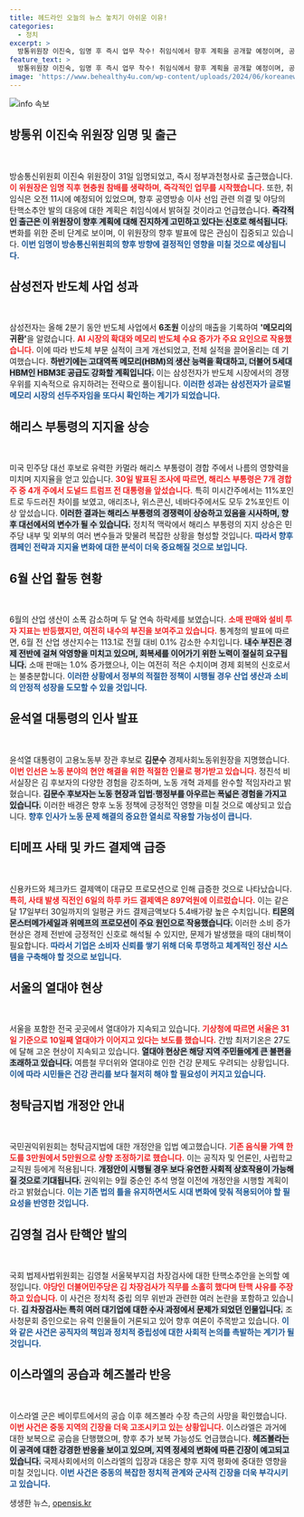 ```yaml
---
title: 헤드라인 오늘의 뉴스 놓치기 아쉬운 이유!
categories:
  - 정치
excerpt: >
  방통위원장 이진숙, 임명 후 즉시 업무 착수! 취임식에서 향후 계획을 공개할 예정이며, 공영방송 이사 선임과 야당 대응 전략에 주목받고 있다.
feature_text: >
  방통위원장 이진숙, 임명 후 즉시 업무 착수! 취임식에서 향후 계획을 공개할 예정이며, 공영방송 이사 선임과 야당 대응 전략에 주목받고 있다.
image: 'https://www.behealthy4u.com/wp-content/uploads/2024/06/koreanews.jpg'
---
```


<p><img src="https://www.behealthy4u.com/wp-content/uploads/2024/06/koreanews.jpg" alt="info 속보" /></p>

<h2 data-ke-size="size26">방통위 이진숙 위원장 임명 및 출근</h2>

<p data-ke-size="size16">&nbsp;</p>

<p>방송통신위원회 이진숙 위원장이 31일 임명되었고, 즉시 정부과천청사로 출근했습니다. <b><span style="color: #ee2323;">이 위원장은 임명 직후 현충원 참배를 생략하며, 즉각적인 업무를 시작했습니다.</span></b> 또한, 취임식은 오전 11시에 예정되어 있었으며, 향후 공영방송 이사 선임 관련 의결 및 야당의 탄핵소추안 발의 대응에 대한 계획은 취임식에서 밝혀질 것이라고 언급했습니다. <b><span style="background-color: #21538527;">즉각적인 출근은 이 위원장이 향후 계획에 대해 진지하게 고민하고 있다는 신호로 해석됩니다.</span></b> 변화를 위한 준비 단계로 보이며, 이 위원장의 향후 발표에 많은 관심이 집중되고 있습니다. <b><span style="color: #1a5490;">이번 임명이 방송통신위원회의 향후 방향에 결정적인 영향을 미칠 것으로 예상됩니다.</span></b></p>

<h2 data-ke-size="size26">삼성전자 반도체 사업 성과</h2>

<p data-ke-size="size16">&nbsp;</p>

<p>삼성전자는 올해 2분기 동안 반도체 사업에서 <strong>6조원</strong> 이상의 매출을 기록하여 <strong>'메모리의 귀환'</strong>을 알렸습니다. <b><span style="color: #ee2323;">AI 시장의 확대와 메모리 반도체 수요 증가가 주요 요인으로 작용했습니다.</span></b> 이에 따라 반도체 부문 실적이 크게 개선되었고, 전체 실적을 끌어올리는 데 기여했습니다. <b><span style="background-color: #21538527;">하반기에는 고대역폭 메모리(HBM)의 생산 능력을 확대하고, 더불어 5세대 HBM인 HBM3E 공급도 강화할 계획입니다.</span></b> 이는 삼성전자가 반도체 시장에서의 경쟁 우위를 지속적으로 유지하려는 전략으로 풀이됩니다. <b><span style="color: #1a5490;">이러한 성과는 삼성전자가 글로벌 메모리 시장의 선두주자임을 또다시 확인하는 계기가 되었습니다.</span></b></p>

<h2 data-ke-size="size26">해리스 부통령의 지지율 상승</h2>

<p data-ke-size="size16">&nbsp;</p>

<p>미국 민주당 대선 후보로 유력한 카멀라 해리스 부통령이 경합 주에서 나름의 영향력을 미치며 지지율을 얻고 있습니다. <b><span style="color: #ee2323;">30일 발표된 조사에 따르면, 해리스 부통령은 7개 경합 주 중 4개 주에서 도널드 트럼프 전 대통령을 앞섰습니다.</span></b> 특히 미시간주에서는 11%포인트로 두드러진 차이를 보였고, 애리조나, 위스콘신, 네바다주에서도 모두 2%포인트 이상 앞섰습니다. <b><span style="background-color: #21538527;">이러한 결과는 해리스 부통령의 경쟁력이 상승하고 있음을 시사하며, 향후 대선에서의 변수가 될 수 있습니다.</span></b> 정치적 맥락에서 해리스 부통령의 지지 상승은 민주당 내부 및 외부의 여러 변수들과 맞물려 복잡한 상황을 형성할 것입니다. <b><span style="color: #1a5490;">따라서 향후 캠페인 전략과 지지율 변화에 대한 분석이 더욱 중요해질 것으로 보입니다.</span></b></p>

<h2 data-ke-size="size26">6월 산업 활동 현황</h2>

<p data-ke-size="size16">&nbsp;</p>

<p>6월의 산업 생산이 소폭 감소하며 두 달 연속 하락세를 보였습니다. <b><span style="color: #ee2323;">소매 판매와 설비 투자 지표는 반등했지만, 여전히 내수의 부진을 보여주고 있습니다.</span></b> 통계청의 발표에 따르면, 6월 전 산업 생산지수는 113.1로 전월 대비 0.1% 감소한 수치입니다. <b><span style="background-color: #21538527;">내수 부진은 경제 전반에 걸쳐 악영향을 미치고 있으며, 회복세를 이어가기 위한 노력이 절실히 요구됩니다.</span></b> 소매 판매는 1.0% 증가했으나, 이는 여전히 적은 수치이며 경제 회복의 신호로서는 불충분합니다. <b><span style="color: #1a5490;">이러한 상황에서 정부의 적절한 정책이 시행될 경우 산업 생산과 소비의 안정적 성장을 도모할 수 있을 것입니다.</span></b></p>

<h2 data-ke-size="size26">윤석열 대통령의 인사 발표</h2>

<p data-ke-size="size16">&nbsp;</p>

<p>윤석열 대통령이 고용노동부 장관 후보로 <strong>김문수</strong> 경제사회노동위원장을 지명했습니다. <b><span style="color: #ee2323;">이번 인선은 노동 분야의 현안 해결을 위한 적절한 인물로 평가받고 있습니다.</span></b> 정진석 비서실장은 김 후보자의 다양한 경험을 강조하며, 노동 개혁 과제를 완수할 적임자라고 밝혔습니다. <b><span style="background-color: #21538527;">김문수 후보자는 노동 현장과 입법·행정부를 아우르는 폭넓은 경험을 가지고 있습니다.</span></b> 이러한 배경은 향후 노동 정책에 긍정적인 영향을 미칠 것으로 예상되고 있습니다. <b><span style="color: #1a5490;">향후 인사가 노동 문제 해결의 중요한 열쇠로 작용할 가능성이 큽니다.</span></b></p>

<h2 data-ke-size="size26">티메프 사태 및 카드 결제액 급증</h2>

<p data-ke-size="size16">&nbsp;</p>

<p>신용카드와 체크카드 결제액이 대규모 프로모션으로 인해 급증한 것으로 나타났습니다. <b><span style="color: #ee2323;">특히, 사태 발생 직전인 6일의 하루 카드 결제액은 897억원에 이르렀습니다.</span></b> 이는 같은 달 17일부터 30일까지의 일평균 카드 결제금액보다 5.4배가량 높은 수치입니다. <b><span style="background-color: #21538527;">티몬의 몬스터메가세일과 위메프의 프로모션이 주요 원인으로 작용했습니다.</span></b> 이러한 소비 증가 현상은 경제 전반에 긍정적인 신호로 해석될 수 있지만, 문제가 발생했을 때의 대비책이 필요합니다. <b><span style="color: #1a5490;">따라서 기업은 소비자 신뢰를 쌓기 위해 더욱 투명하고 체계적인 정산 시스템을 구축해야 할 것으로 보입니다.</span></b></p>

<h2 data-ke-size="size26">서울의 열대야 현상</h2>

<p data-ke-size="size16">&nbsp;</p>

<p>서울을 포함한 전국 곳곳에서 열대야가 지속되고 있습니다. <b><span style="color: #ee2323;">기상청에 따르면 서울은 31일 기준으로 10일째 열대야가 이어지고 있다는 보도를 했습니다.</span></b> 간밤 최저기온은 27도에 달해 고온 현상이 지속되고 있습니다. <b><span style="background-color: #21538527;">열대야 현상은 해당 지역 주민들에게 큰 불편을 초래하고 있습니다.</span></b> 여름철 무더위와 열대야로 인한 건강 문제도 우려되는 상황입니다. <b><span style="color: #1a5490;">이에 따라 시민들은 건강 관리를 보다 철저히 해야 할 필요성이 커지고 있습니다.</span></b></p>

<h2 data-ke-size="size26">청탁금지법 개정안 안내</h2>

<p data-ke-size="size16">&nbsp;</p>

<p>국민권익위원회는 청탁금지법에 대한 개정안을 입법 예고했습니다. <b><span style="color: #ee2323;">기존 음식물 가액 한도를 3만원에서 5만원으로 상향 조정하기로 했습니다.</span></b> 이는 공직자 및 언론인, 사립학교 교직원 등에게 적용됩니다. <b><span style="background-color: #21538527;">개정안이 시행될 경우 보다 유연한 사회적 상호작용이 가능해질 것으로 기대됩니다.</span></b> 권익위는 9월 중순인 추석 명절 이전에 개정안을 시행할 계획이라고 밝혔습니다. <b><span style="color: #1a5490;">이는 기존 법의 틀을 유지하면서도 시대 변화에 맞춰 적용되어야 할 필요성을 반영한 것입니다.</span></b></p>

<h2 data-ke-size="size26">김영철 검사 탄핵안 발의</h2>

<p data-ke-size="size16">&nbsp;</p>

<p>국회 법제사법위원회는 김영철 서울북부지검 차장검사에 대한 탄핵소추안을 논의할 예정입니다. <b><span style="color: #ee2323;">야당인 더불어민주당은 김 차장검사가 직무를 소홀히 했다며 탄핵 사유를 주장하고 있습니다.</span></b> 이 사건은 정치적 중립 의무 위반과 관련한 여러 논란을 포함하고 있습니다. <b><span style="background-color: #21538527;">김 차장검사는 특히 여러 대기업에 대한 수사 과정에서 문제가 되었던 인물입니다.</span></b> 조사청문회 증인으로는 유력 인물들이 거론되고 있어 향후 여론이 주목받고 있습니다. <b><span style="color: #1a5490;">이와 같은 사건은 공직자의 책임과 정치적 중립성에 대한 사회적 논의를 촉발하는 계기가 될 것입니다.</span></b></p>

<h2 data-ke-size="size26">이스라엘의 공습과 헤즈볼라 반응</h2>

<p data-ke-size="size16">&nbsp;</p>

<p>이스라엘 군은 베이루트에서의 공습 이후 헤즈볼라 수장 측근의 사망을 확인했습니다. <b><span style="color: #ee2323;">이번 사건은 중동 지역의 긴장을 더욱 고조시키고 있는 상황입니다.</span></b> 이스라엘은 과거에 대한 보복으로 공습을 단행했으며, 향후 추가 보복 가능성도 언급했습니다. <b><span style="background-color: #21538527;">헤즈볼라는 이 공격에 대한 강경한 반응을 보이고 있으며, 지역 정세의 변화에 따른 긴장이 예고되고 있습니다.</span></b> 국제사회에서의 이스라엘의 입장과 대응은 향후 지역 평화에 중대한 영향을 미칠 것입니다. <b><span style="color: #1a5490;">이번 사건은 중동의 복잡한 정치적 관계와 군사적 긴장을 더욱 부각시키고 있습니다.</span></b></p>
생생한 뉴스, <a href="https://opensis.kr" rel="dofollow">opensis.kr</a>


